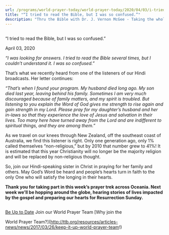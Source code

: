```yaml
---
url: /programs/world-prayer-today/world-prayer-today/2020/04/03/i-tried-to-read-the-bible-but-i-was-so-confused-
title: "“I tried to read the Bible, but I was so confused.”"
description: "Thru the Bible with Dr. J. Vernon McGee - Taking the whole Word to the whole world"
---
```







## 
 “I tried to read the Bible, but I was so confused.”


April 03, 2020




*“I was looking for answers. I tried to read the Bible several times, but I couldn’t understand it. I was so confused.”*


That’s what we recently heard from one of the listeners of our Hindi broadcasts. Her letter continues:


*“That’s when I found your program. My husband died long ago. My son died last year, leaving behind his family. Sometimes I am very much discouraged because of family matters, and my spirit is troubled. But listening to you explain the Word of God gives me strength to rise again and gain strength in my Lord. Please pray for my daughter’s husband and her in-laws so that they experience the love of Jesus and salvation in their lives. Too many here have turned away from the Lord and are indifferent to spiritual things, and they are among them.”*


As we travel on our knees through New Zealand, off the southeast coast of Australia, we find this listener is right. Only one generation ago, only 1% called themselves “non-religious,” but by 2010 that number grew to 41%! It is estimated that this year Christianity will no longer be the majority religion and will be replaced by non-religious thought.


So, join our Hindi-speaking sister in Christ in praying for her family and others. May God’s Word be heard and people’s hearts turn in faith to the only One who will satisfy the longing in their hearts. 


**Thank you for taking part in this week’s prayer trek across Oceania. Next week we’ll be hopping around the globe, hearing stories of lives impacted by the gospel and preparing our hearts for Resurrection Sunday.**







## 




[Be Up to Date](http://feeds.feedburner.com/WorldPrayerToday "World Prayer Today RSS Feed")
Join our World Prayer Team
[Why join the  

World Prayer Team?](http://ttb.org/resources/articles-news/news/2017/03/26/keep-it-up-world-prayer-team!)




